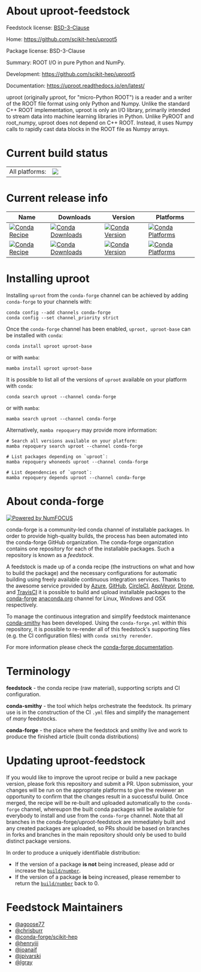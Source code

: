 About uproot-feedstock
======================

Feedstock license: [BSD-3-Clause](https://github.com/conda-forge/uproot-feedstock/blob/main/LICENSE.txt)

Home: https://github.com/scikit-hep/uproot5

Package license: BSD-3-Clause

Summary: ROOT I/O in pure Python and NumPy.

Development: https://github.com/scikit-hep/uproot5

Documentation: https://uproot.readthedocs.io/en/latest/

uproot (originally μproot, for "micro-Python ROOT") is a reader and a writer
of the ROOT file format using only Python and Numpy. Unlike the standard C++
ROOT implementation, uproot is only an I/O library, primarily intended to
stream data into machine learning libraries in Python. Unlike PyROOT and
root_numpy, uproot does not depend on C++ ROOT. Instead, it uses Numpy calls
to rapidly cast data blocks in the ROOT file as Numpy arrays.


Current build status
====================


<table><tr><td>All platforms:</td>
    <td>
      <a href="https://dev.azure.com/conda-forge/feedstock-builds/_build/latest?definitionId=6121&branchName=main">
        <img src="https://dev.azure.com/conda-forge/feedstock-builds/_apis/build/status/uproot-feedstock?branchName=main">
      </a>
    </td>
  </tr>
</table>

Current release info
====================

| Name | Downloads | Version | Platforms |
| --- | --- | --- | --- |
| [![Conda Recipe](https://img.shields.io/badge/recipe-uproot-green.svg)](https://anaconda.org/conda-forge/uproot) | [![Conda Downloads](https://img.shields.io/conda/dn/conda-forge/uproot.svg)](https://anaconda.org/conda-forge/uproot) | [![Conda Version](https://img.shields.io/conda/vn/conda-forge/uproot.svg)](https://anaconda.org/conda-forge/uproot) | [![Conda Platforms](https://img.shields.io/conda/pn/conda-forge/uproot.svg)](https://anaconda.org/conda-forge/uproot) |
| [![Conda Recipe](https://img.shields.io/badge/recipe-uproot--base-green.svg)](https://anaconda.org/conda-forge/uproot-base) | [![Conda Downloads](https://img.shields.io/conda/dn/conda-forge/uproot-base.svg)](https://anaconda.org/conda-forge/uproot-base) | [![Conda Version](https://img.shields.io/conda/vn/conda-forge/uproot-base.svg)](https://anaconda.org/conda-forge/uproot-base) | [![Conda Platforms](https://img.shields.io/conda/pn/conda-forge/uproot-base.svg)](https://anaconda.org/conda-forge/uproot-base) |

Installing uproot
=================

Installing `uproot` from the `conda-forge` channel can be achieved by adding `conda-forge` to your channels with:

```
conda config --add channels conda-forge
conda config --set channel_priority strict
```

Once the `conda-forge` channel has been enabled, `uproot, uproot-base` can be installed with `conda`:

```
conda install uproot uproot-base
```

or with `mamba`:

```
mamba install uproot uproot-base
```

It is possible to list all of the versions of `uproot` available on your platform with `conda`:

```
conda search uproot --channel conda-forge
```

or with `mamba`:

```
mamba search uproot --channel conda-forge
```

Alternatively, `mamba repoquery` may provide more information:

```
# Search all versions available on your platform:
mamba repoquery search uproot --channel conda-forge

# List packages depending on `uproot`:
mamba repoquery whoneeds uproot --channel conda-forge

# List dependencies of `uproot`:
mamba repoquery depends uproot --channel conda-forge
```


About conda-forge
=================

[![Powered by
NumFOCUS](https://img.shields.io/badge/powered%20by-NumFOCUS-orange.svg?style=flat&colorA=E1523D&colorB=007D8A)](https://numfocus.org)

conda-forge is a community-led conda channel of installable packages.
In order to provide high-quality builds, the process has been automated into the
conda-forge GitHub organization. The conda-forge organization contains one repository
for each of the installable packages. Such a repository is known as a *feedstock*.

A feedstock is made up of a conda recipe (the instructions on what and how to build
the package) and the necessary configurations for automatic building using freely
available continuous integration services. Thanks to the awesome service provided by
[Azure](https://azure.microsoft.com/en-us/services/devops/), [GitHub](https://github.com/),
[CircleCI](https://circleci.com/), [AppVeyor](https://www.appveyor.com/),
[Drone](https://cloud.drone.io/welcome), and [TravisCI](https://travis-ci.com/)
it is possible to build and upload installable packages to the
[conda-forge](https://anaconda.org/conda-forge) [anaconda.org](https://anaconda.org/)
channel for Linux, Windows and OSX respectively.

To manage the continuous integration and simplify feedstock maintenance
[conda-smithy](https://github.com/conda-forge/conda-smithy) has been developed.
Using the ``conda-forge.yml`` within this repository, it is possible to re-render all of
this feedstock's supporting files (e.g. the CI configuration files) with ``conda smithy rerender``.

For more information please check the [conda-forge documentation](https://conda-forge.org/docs/).

Terminology
===========

**feedstock** - the conda recipe (raw material), supporting scripts and CI configuration.

**conda-smithy** - the tool which helps orchestrate the feedstock.
                   Its primary use is in the construction of the CI ``.yml`` files
                   and simplify the management of *many* feedstocks.

**conda-forge** - the place where the feedstock and smithy live and work to
                  produce the finished article (built conda distributions)


Updating uproot-feedstock
=========================

If you would like to improve the uproot recipe or build a new
package version, please fork this repository and submit a PR. Upon submission,
your changes will be run on the appropriate platforms to give the reviewer an
opportunity to confirm that the changes result in a successful build. Once
merged, the recipe will be re-built and uploaded automatically to the
`conda-forge` channel, whereupon the built conda packages will be available for
everybody to install and use from the `conda-forge` channel.
Note that all branches in the conda-forge/uproot-feedstock are
immediately built and any created packages are uploaded, so PRs should be based
on branches in forks and branches in the main repository should only be used to
build distinct package versions.

In order to produce a uniquely identifiable distribution:
 * If the version of a package **is not** being increased, please add or increase
   the [``build/number``](https://docs.conda.io/projects/conda-build/en/latest/resources/define-metadata.html#build-number-and-string).
 * If the version of a package **is** being increased, please remember to return
   the [``build/number``](https://docs.conda.io/projects/conda-build/en/latest/resources/define-metadata.html#build-number-and-string)
   back to 0.

Feedstock Maintainers
=====================

* [@agoose77](https://github.com/agoose77/)
* [@chrisburr](https://github.com/chrisburr/)
* [@conda-forge/scikit-hep](https://github.com/conda-forge/scikit-hep/)
* [@henryiii](https://github.com/henryiii/)
* [@ioanaif](https://github.com/ioanaif/)
* [@jpivarski](https://github.com/jpivarski/)
* [@lgray](https://github.com/lgray/)

